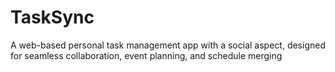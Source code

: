# TaskSync
A web-based personal task management app with a social aspect, designed for seamless collaboration, event planning, and schedule merging​
